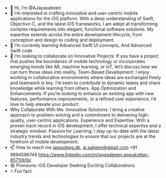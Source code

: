 - 👋 Hi, I’m @AJayasabeen
- 👀 I’m interested in crafting innovative and user-centric mobile applications for the iOS platform.
  With a deep understanding of Swift, Objective-C, and the latest iOS frameworks,
  I am adept at transforming complex requirements into elegant, functional software solutions.
  My expertise extends across the entire development lifecycle, from conception and design to coding and deployment.
- 🌱 I’m currently learning Advanced Swift UI concepts, And Advanced Swift code
- 💞️ I’m looking to collaborate on Innovative Projects: If you have a project that pushes the boundaries of mobile technology or incorporates emerging trends like AR, machine learning,
   or IoT, let’s discuss how we can turn those ideas into reality.
  Team-Based Development: I enjoy working in collaborative environments where ideas are exchanged freely and teamwork is key. I’m keen to contribute to dynamic teams
  and share knowledge while learning from others.
  App Optimization and Enhancements: If you’re looking to enhance an existing app with new features, performance improvements,
  or a refined user experience, I’d love to help elevate your product.
- Why Collaborate With Me:
Innovative Solutions: I bring a creative approach to problem-solving and a commitment to delivering high-quality, user-centric applications.
Experience and Expertise: With a proven track record in iOS development, I offer technical expertise and a strategic mindset.
Passion for Learning: I stay up-to-date with the latest industry trends and technologies to ensure that our projects are at the forefront of mobile development.
- 📫 How to reach me jappu@eg.dk, aj.sabeen@gmail.com +91 9894586749  https://www.linkedin.com/in/jayasabeen-appukuttan-85710b1b/
- 😄 Pronouns: iOS Developer Seeking Exciting Collaborations
- ⚡ Fun fact: 

<!---
AJayasabeen/AJayasabeen is a ✨ special ✨ repository because its `README.md` (this file) appears on your GitHub profile.
You can click the Preview link to take a look at your changes.
--->
